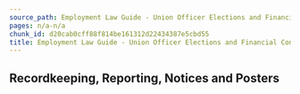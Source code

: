 ```yaml
---
source_path: Employment Law Guide - Union Officer Elections and Financial Controls.md
pages: n/a-n/a
chunk_id: d20cab0cff88f814be161312d22434387e5cbd55
title: Employment Law Guide - Union Officer Elections and Financial Controls
---
```

## Recordkeeping, Reporting, Notices and Posters
